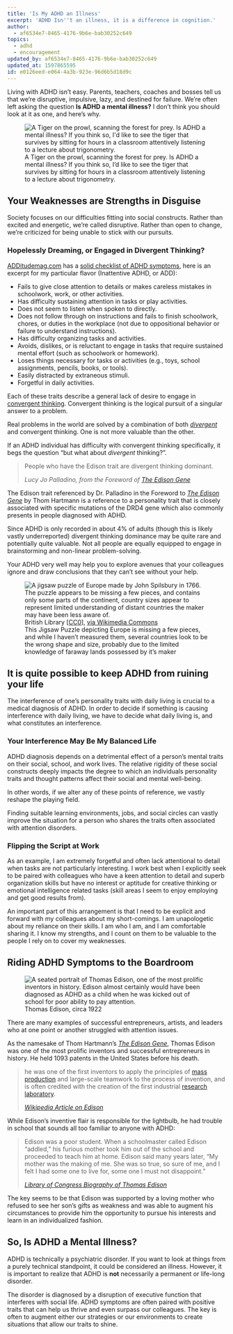 ```yaml
---
title: 'Is My ADHD an Illness'
excerpt: 'ADHD Isn''t an illness, it is a difference in cognition.'
author:
  - af6534e7-8465-4176-9b6e-bab30252c649
topics:
  - adhd
  - encouragement
updated_by: af6534e7-8465-4176-9b6e-bab30252c649
updated_at: 1597865595
id: e0126eed-e064-4a3b-923e-96d6b5d18d9c
---
```

<p>Living with ADHD isn&#8217;t easy. Parents, teachers, coaches
<g class="gr_ gr_124 gr-alert gr_gramm gr_inline_cards gr_disable_anim_appear Punctuation only-ins replaceWithoutSep" id="124" data-gr-id="124">and</g> bosses tell us that we&#8217;re disruptive, impulsive, lazy, and destined for failure. We&#8217;re often left asking the question <strong>Is ADHD a mental illness?</strong> I don&#8217;t think you should look at it as one, and here&#8217;s why.</p>
<figure class="wp-block-image"><img src="https://wildwebmachine.com/wp-content/uploads/2018/07/tiger-3497203_1920-1024x683.jpg" alt="A Tiger on the prowl, scanning the forest for prey. Is ADHD a mental illness? If you think so, I'd like to see the tiger that survives by sitting for hours in a classroom attentively listening to a lecture about trigonometry." class="wp-image-39" srcset="https://wildwebmachine.com/app/uploads/2018/07/tiger-3497203_1920-1024x683.jpg 1024w, https://wildwebmachine.com/app/uploads/2018/07/tiger-3497203_1920-300x200.jpg 300w, https://wildwebmachine.com/app/uploads/2018/07/tiger-3497203_1920-768x512.jpg 768w" sizes="(max-width: 1024px) 100vw, 1024px" /><figcaption>A Tiger on the prowl, scanning the forest for prey. Is ADHD a mental illness? If you think so, I&#8217;d like to see the tiger that survives by sitting for hours in a classroom attentively listening to a lecture about trigonometry.</figcaption></figure>
<h2>Your Weaknesses are Strengths in Disguise</h2>
<p>Society focuses on our difficulties fitting into social constructs. Rather than excited and energetic, we&#8217;re called disruptive. Rather than open to change, we&#8217;re criticized for being unable to stick with our pursuits.</p>
<h3>Hopelessly Dreaming, or Engaged in Divergent Thinking?</h3>
<p><a href="http://additudemag.com">ADDitudemag.com</a> has a <a href="https://www.additudemag.com/adhd-symptoms-checklist/">solid checklist of ADHD symptoms</a>, here is an excerpt for my particular flavor (Inattentive ADHD, or ADD):</p>
<ul>
<li>Fails to give close attention to details or makes careless mistakes in schoolwork, work, or other activities.</li>
<li>Has difficulty sustaining attention in tasks or play activities.</li>
<li>Does not seem to listen when spoken to directly.</li>
<li>Does not follow through on instructions and fails to finish schoolwork, chores, or duties in the workplace (not due to oppositional behavior or failure to understand instructions).</li>
<li>Has difficulty organizing tasks and activities.</li>
<li>
<g class="gr_ gr_19 gr-alert gr_gramm gr_inline_cards gr_disable_anim_appear Punctuation only-del replaceWithoutSep" id="19" data-gr-id="19">Avoids,</g>
<g class="gr_ gr_20 gr-alert gr_gramm gr_inline_cards gr_disable_anim_appear Punctuation only-del replaceWithoutSep" id="20" data-gr-id="20">dislikes,</g> or is reluctant to engage in tasks that require sustained mental effort (such as schoolwork or homework).</li>
<li>Loses things necessary for tasks or activities (e.g., toys, school assignments, pencils, books, or tools).</li>
<li>Easily distracted by extraneous stimuli.</li>
<li>Forgetful in daily activities.</li>
</ul>
<p>Each of these traits describe a general lack of desire to engage in <a href="https://en.wikipedia.org/wiki/Convergent_thinking">convergent thinking</a>. Convergent thinking is the logical pursuit of a singular answer to a problem.</p>
<p>Real problems in the world are solved by a combination of both <em><a href="https://en.wikipedia.org/wiki/Divergent_thinking">divergent</a></em> and convergent thinking. One is not more valuable than the other.</p>
<p>If an ADHD individual has difficulty with convergent thinking specifically, it begs the question &#8220;but what about <em>divergent</em>﻿ thinking?&#8221;.</p>
<blockquote class="wp-block-quote"><p>People who have the Edison trait are divergent thinking dominant.</p><cite>Lucy Jo Palladino, from the Foreword of <a href="https://amzn.to/2Nzfcly">The Edison Gene</a></cite></blockquote>
<p>The Edison trait referenced by Dr. Palladino in the Foreword to <a href="https://amzn.to/2Nzfcly"><em>The Edison Gene</em></a>﻿ by Thom Hartmann is a reference to a personality trait that is closely associated with specific mutations of the DRD4 gene which also commonly presents in people diagnosed with ADHD.</p>
<p>Since ADHD is only recorded in about 4% of adults (though this is likely vastly underreported) divergent thinking dominance may be quite rare and potentially quite valuable. Not all people are equally equipped to engage in brainstorming and non-linear problem-solving.</p>
<p>Your ADHD very well may help you to explore avenues that your colleagues ignore and draw conclusions that they can&#8217;t see without your help.</p>
<figure class="wp-block-image"><img src="https://wildwebmachine.com/wp-content/uploads/2018/07/Spilsbury_jigsaw_-_John_Spilsbury_1766_-_BL-1024x958.jpg" alt="A jigsaw puzzle of Europe made by John Spilsbury in 1766. The puzzle appears to be missing a few pieces, and contains only some parts of the continent, country sizes appear to represent limited understanding of distant countries the maker may have been less aware of." class="wp-image-46" srcset="https://wildwebmachine.com/app/uploads/2018/07/Spilsbury_jigsaw_-_John_Spilsbury_1766_-_BL-1024x958.jpg 1024w, https://wildwebmachine.com/app/uploads/2018/07/Spilsbury_jigsaw_-_John_Spilsbury_1766_-_BL-300x281.jpg 300w, https://wildwebmachine.com/app/uploads/2018/07/Spilsbury_jigsaw_-_John_Spilsbury_1766_-_BL-768x719.jpg 768w, https://wildwebmachine.com/app/uploads/2018/07/Spilsbury_jigsaw_-_John_Spilsbury_1766_-_BL.jpg 1434w" sizes="(max-width: 1024px) 100vw, 1024px" /><figcaption>British Library [<a href="https://creativecommons.org/publicdomain/zero/1.0/deed.en">CC0</a>], <a href="https://commons.wikimedia.org/wiki/File:Spilsbury_jigsaw_-_John_Spilsbury,_1766_-_BL.jpg">via Wikimedia Commons</a><br />This Jigsaw Puzzle depicting Europe is missing a few pieces, and while I haven&#8217;t measured them, several countries look to be the wrong shape and size, probably due to the limited knowledge of
<g class="gr_ gr_201 gr-alert sel gr_spell gr_replaced gr_inline_cards gr_disable_anim_appear ContextualSpelling ins-del" id="201" data-gr-id="201">faraway</g> lands possessed by it&#8217;s maker</figcaption></figure>
<h2>It is quite possible to keep ADHD from ruining your life</h2>
<p>The interference of one&#8217;s personality traits with daily living is crucial to a medical diagnosis of ADHD. In order to decide if something is causing interference with daily living, we have to decide what daily living is, and what constitutes an interference.</p>
<h3>Your Interference May Be My Balanced Life</h3>
<p>ADHD diagnosis depends on a detrimental effect of a person&#8217;s mental traits on their social, school, and work lives. The relative rigidity of these social constructs deeply impacts the degree to which an individuals personality traits and thought patterns affect their social and mental well-being.</p>
<p>In other words, if we alter any of these points of reference, we vastly reshape the playing field.</p>
<p>Finding suitable learning environments, jobs, and social circles can vastly improve the situation for a person who shares the traits often associated with attention disorders.</p>
<h3>Flipping the Script at Work</h3>
<p>As an example, I am extremely forgetful and often lack attentional to detail when tasks are not particularly interesting. I work best when I explicitly seek to be paired with colleagues who have
<g class="gr_ gr_76 gr-alert sel gr_gramm gr_replaced gr_inline_cards gr_disable_anim_appear Grammar only-ins doubleReplace replaceWithoutSep" id="76" data-gr-id="76">a </g>keen attention to detail and superb organization skills but have no interest or aptitude for creative thinking or emotional intelligence related tasks (skill areas I seem to enjoy employing and get good results from).</p>
<p>An important part of this arrangement is that I need to be explicit and forward with my colleagues about my short-comings. I am unapologetic about my reliance on their skills. I am who I am, and I am comfortable sharing it. I know my strengths, and I count on them to be valuable to the people I rely on to cover my weaknesses.</p>
<h2>Riding ADHD Symptoms to the Boardroom</h2>
<figure class="wp-block-image"><img src="https://wildwebmachine.com/wp-content/uploads/2018/07/703px-Thomas_Edison2.jpg" alt="A seated portrait of Thomas Edison, one of the most prolific inventors in history. Edison almost certainly would have been diagnosed as ADHD as a child when he was kicked out of school for poor ability to pay attention." class="wp-image-49" srcset="https://wildwebmachine.com/app/uploads/2018/07/703px-Thomas_Edison2.jpg 703w, https://wildwebmachine.com/app/uploads/2018/07/703px-Thomas_Edison2-234x300.jpg 234w" sizes="(max-width: 703px) 100vw, 703px" /><figcaption>Thomas Edison, circa 1922</figcaption></figure>
<p>There are many examples of successful entrepreneurs, artists, and leaders who at one point or another struggled with attention issues. </p>
<p>As the namesake of Thom Hartmann&#8217;s <a href="https://amzn.to/2Nzfcly"><em>The Edison Gene</em></a>﻿, Thomas Edison was one of the most prolific inventors and successful entrepreneurs in history. He held 1093 patents in the United States before his death.</p>
<blockquote class="wp-block-quote"><p>he was one of the first inventors to apply the principles of <a href="https://en.wikipedia.org/wiki/Mass_production">mass production</a> and large-scale teamwork to the process of invention, and is often credited with the creation of the first industrial <a href="https://en.wikipedia.org/wiki/Research_laboratory">research laboratory</a>.</p><cite><a href="https://en.wikipedia.org/wiki/Thomas_Edison">Wikipedia Article on Edison</a></cite></blockquote>
<p>While Edison&#8217;s inventive flair is responsible for the lightbulb, he had trouble in school that sounds all
<g class="gr_ gr_102 gr-alert sel gr_spell gr_replaced gr_inline_cards gr_disable_anim_appear ContextualSpelling multiReplace" id="102" data-gr-id="102">too</g> familiar to anyone with ADHD:</p>
<blockquote class="wp-block-quote"><p>Edison was a poor student. When a schoolmaster called Edison &#8220;addled,&#8221; his furious mother took him out of the school and proceeded to teach him at home. Edison said many years later, &#8220;My mother was the making of me. She was so true, so sure of me, and I felt I had
<g class="gr_ gr_8 gr-alert gr_spell gr_inline_cards gr_disable_anim_appear ContextualSpelling ins-del" id="8" data-gr-id="8">some one</g> to live for,
<g class="gr_ gr_9 gr-alert gr_spell gr_inline_cards gr_disable_anim_appear ContextualSpelling ins-del" id="9" data-gr-id="9">some one</g> I must not disappoint.&#8221;</p><cite><a href="https://www.loc.gov/collections/edison-company-motion-pictures-and-sound-recordings/articles-and-essays/biography/life-of-thomas-alva-edison/">Library of Congress Biography of Thomas Edison</a></cite></blockquote>
<p>The key seems to be that Edison was supported by a loving mother who refused to see her son&#8217;s gifts as weakness and was able to augment his circumstances to provide him the opportunity to pursue his interests and learn in an individualized fashion.</p>
<h2>So, Is ADHD a Mental Illness?</h2>
<p>ADHD is technically a psychiatric disorder. If you want to look at things from a purely technical standpoint, it could be considered an illness. However, it is important to realize that ADHD is <strong>not</strong> necessarily a permanent or life-long disorder. </p>
<p>The disorder is diagnosed by a disruption of executive function that interferes with social life. ADHD symptoms are often paired with positive traits that can help us thrive and even surpass our colleagues. The key is often to augment either our strategies or our environments to create situations that allow our traits to shine.</p>